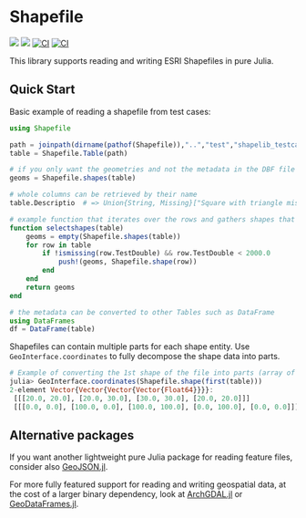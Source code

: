 # Shapefile

[![](https://img.shields.io/badge/docs-stable-blue.svg)](https://JuliaGeo.github.io/Shapefile.jl/stable)
[![](https://img.shields.io/badge/docs-dev-blue.svg)](https://JuliaGeo.github.io/Shapefile.jl/dev)
[![CI](https://github.com/JuliaGeo/Shapefile.jl/workflows/CI/badge.svg)](https://github.com/JuliaGeo/Shapefile.jl/actions?query=workflow%3ACI)
[![CI](https://github.com/JuliaGeo/Shapefile.jl/workflows/CI/badge.svg)](https://github.com/JuliaGeo/Shapefile.jl/actions?query=workflow%3ACI)

This library supports reading and writing ESRI Shapefiles in pure Julia.

## Quick Start
Basic example of reading a shapefile from test cases:

```julia
using Shapefile

path = joinpath(dirname(pathof(Shapefile)),"..","test","shapelib_testcases","test.shp")
table = Shapefile.Table(path)

# if you only want the geometries and not the metadata in the DBF file
geoms = Shapefile.shapes(table)

# whole columns can be retrieved by their name
table.Descriptio  # => Union{String, Missing}["Square with triangle missing", "Smaller triangle", missing]

# example function that iterates over the rows and gathers shapes that meet specific criteria
function selectshapes(table)
    geoms = empty(Shapefile.shapes(table))
    for row in table
        if !ismissing(row.TestDouble) && row.TestDouble < 2000.0
            push!(geoms, Shapefile.shape(row))
        end
    end
    return geoms
end

# the metadata can be converted to other Tables such as DataFrame
using DataFrames
df = DataFrame(table)
```

Shapefiles can contain multiple parts for each shape entity.
Use `GeoInterface.coordinates` to fully decompose the shape data into parts.

```julia
# Example of converting the 1st shape of the file into parts (array of coordinates)
julia> GeoInterface.coordinates(Shapefile.shape(first(table)))
2-element Vector{Vector{Vector{Vector{Float64}}}}:
 [[[20.0, 20.0], [20.0, 30.0], [30.0, 30.0], [20.0, 20.0]]]
 [[[0.0, 0.0], [100.0, 0.0], [100.0, 100.0], [0.0, 100.0], [0.0, 0.0]]]
```

## Alternative packages

If you want another lightweight pure Julia package for reading feature files, consider
also [GeoJSON.jl](https://github.com/JuliaGeo/GeoJSON.jl).

For more fully featured support for reading and writing geospatial data, at the
cost of a larger binary dependency, look at [ArchGDAL.jl](https://github.com/yeesian/ArchGDAL.jl/) 
or [GeoDataFrames.jl](https://github.com/evetion/GeoDataFrames.jl).
